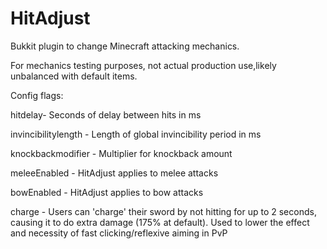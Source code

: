 HitAdjust
=========

Bukkit plugin to change Minecraft attacking mechanics.

For mechanics testing purposes, not actual production use,likely unbalanced with default items.


Config flags:

hitdelay- Seconds of delay between hits in ms

invincibilitylength - Length of global invincibility period in ms

knockbackmodifier - Multiplier for knockback amount

meleeEnabled - HitAdjust applies to melee attacks

bowEnabled - HitAdjust applies to bow attacks

charge - Users can 'charge' their sword by not hitting for up to 2 seconds, causing it to do extra damage (175% at default).  Used to lower the effect and necessity of fast clicking/reflexive aiming in PvP
